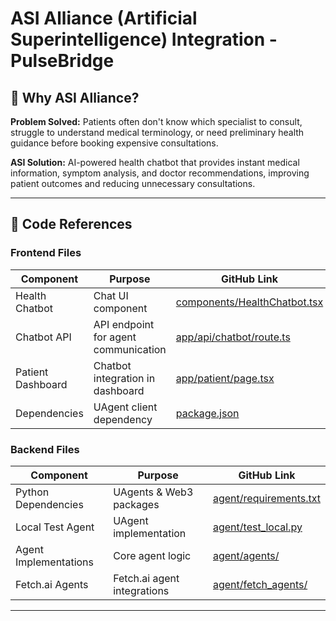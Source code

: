 # ASI Alliance (Artificial Superintelligence) Integration - PulseBridge 


## 🎯 Why ASI Alliance?

**Problem Solved:** Patients often don't know which specialist to consult, struggle to understand medical terminology, or need preliminary health guidance before booking expensive consultations.

**ASI Solution:** AI-powered health chatbot that provides instant medical information, symptom analysis, and doctor recommendations, improving patient outcomes and reducing unnecessary consultations.

---

## 🔗 Code References

### Frontend Files
| Component | Purpose | GitHub Link |
|-----------|---------|-------------|
| Health Chatbot | Chat UI component | [components/HealthChatbot.tsx](https://github.com/SamAg19/PulseBridge/blob/main/components/HealthChatbot.tsx) |
| Chatbot API | API endpoint for agent communication | [app/api/chatbot/route.ts](https://github.com/SamAg19/PulseBridge/blob/main/app/api/chatbot/route.ts) |
| Patient Dashboard | Chatbot integration in dashboard | [app/patient/page.tsx](https://github.com/SamAg19/PulseBridge/blob/main/app/patient/page.tsx) |
| Dependencies | UAgent client dependency | [package.json](https://github.com/SamAg19/PulseBridge/blob/main/package.json) |

### Backend Files
| Component | Purpose | GitHub Link |
|-----------|---------|-------------|
| Python Dependencies | UAgents & Web3 packages | [agent/requirements.txt](https://github.com/SamAg19/PulseBridge/blob/main/agent/requirements.txt) |
| Local Test Agent | UAgent implementation | [agent/test_local.py](https://github.com/SamAg19/PulseBridge/blob/main/agent/test_local.py) |
| Agent Implementations | Core agent logic | [agent/agents/](https://github.com/SamAg19/PulseBridge/tree/main/agent/agents) |
| Fetch.ai Agents | Fetch.ai agent integrations | [agent/fetch_agents/](https://github.com/SamAg19/PulseBridge/tree/main/agent/fetch_agents) |

---

